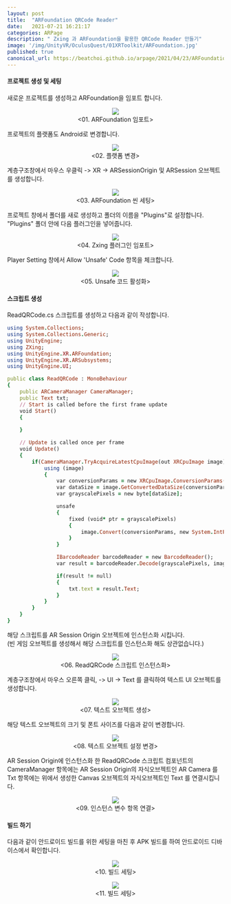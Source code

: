 ```yaml
---
layout: post
title:  "ARFoundation QRCode Reader"
date:   2021-07-21 16:21:17
categories: ARPage
description: " Zxing 과 ARFoundation을 활용한 QRCode Reader 만들기"
image: '/img/UnityVR/OculusQuest/01XRToolkit/ARFoundation.jpg'
published: true
canonical_url: https://beatchoi.github.io/arpage/2021/04/23/ARFoundationQRCodeReader/
---
```


#### 프로젝트 생성 및 세팅
새로운 프로젝트를 생성하고 ARFoundation을 임포트 합니다.  
  
<p align="center"><img src="/img/UnityAR/ARFoundation/03QRCodeReader/1.ARFoundationImport.PNG"><br/>
<01. ARFoundation 임포트></p>  
  
프로젝트의 플랫폼도 Android로 변경합니다.  
  
<p align="center"><img src="/img/UnityAR/ARFoundation/03QRCodeReader/2.PlatformAndroid.PNG"><br/>
<02. 플랫폼 변경></p>  
  
계층구조창에서 마우스 우클릭 -> XR -> ARSessionOrigin 및 ARSession 오브젝트를 생성합니다.  
  
<p align="center"><img src="/img/UnityAR/ARFoundation/03QRCodeReader/3.ARFoundationSceneSetting.PNG"><br/>
<03. ARFoundation 씬 세팅></p>  
  
 프로젝트 창에서 폴더를 새로 생성하고 폴더의 이름을 "Plugins"로 설정합니다.  
 "Plugins" 폴더 안에 다음 플러그인을 넣어줍니다.  
  
<p align="center"><img src="/img/UnityAR/ARFoundation/03QRCodeReader/12.Zxingdll.PNG"><br/>
<04. Zxing 플러그인 임포트></p>  
  
Player Setting 창에서 Allow 'Unsafe' Code 항목을 체크합니다.  
  
<p align="center"><img src="/img/UnityAR/ARFoundation/03QRCodeReader/4.AllowUnsafeCode.PNG"><br/>
<05. Unsafe 코드 활성화></p>  

#### 스크립트 생성
ReadQRCode.cs 스크립트를 생성하고 다음과 같이 작성합니다.
    
```ruby
using System.Collections;
using System.Collections.Generic;
using UnityEngine;
using ZXing;
using UnityEngine.XR.ARFoundation;
using UnityEngine.XR.ARSubsystems;
using UnityEngine.UI;

public class ReadQRCode : MonoBehaviour
{
    public ARCameraManager CameraManager;
    public Text txt;
    // Start is called before the first frame update
    void Start()
    {
        
    }

    // Update is called once per frame
    void Update()
    {
        if(CameraManager.TryAcquireLatestCpuImage(out XRCpuImage image)){
            using (image)
            {
                var conversionParams = new XRCpuImage.ConversionParams(image, TextureFormat.R8, XRCpuImage.Transformation.MirrorY);
                var dataSize = image.GetConvertedDataSize(conversionParams);
                var grayscalePixels = new byte[dataSize];

                unsafe
                {
                    fixed (void* ptr = grayscalePixels)
                    {
                        image.Convert(conversionParams, new System.IntPtr(ptr), dataSize);
                    }
                }

                IBarcodeReader barcodeReader = new BarcodeReader();
                var result = barcodeReader.Decode(grayscalePixels, image.width, image.height, RGBLuminanceSource.BitmapFormat.Gray8);

                if(result != null)
                {
                    txt.text = result.Text;
                }
            }
        }
    }
}
```
  
해당 스크립트를 AR Session Origin 오브젝트에 인스턴스화 시킵니다.  
(빈 게임 오브젝트를 생성해서 해당 스크립트를 인스턴스화 해도 상관없습니다.)  
  
<p align="center"><img src="/img/UnityAR/ARFoundation/03QRCodeReader/8.ScriptInstance.PNG"><br/>
<06. ReadQRCode 스크립트 인스턴스화></p> 
  
계층구조창에서 마우스 오른쪽 클릭, -> UI -> Text 를 클릭하여 텍스트 UI 오브젝트를 생성합니다.  
  
<p align="center"><img src="/img/UnityAR/ARFoundation/03QRCodeReader/9.TextUI.PNG"><br/>
<07. 텍스트 오브젝트 생성></p> 
  
해당 텍스트 오브젝트의 크기 및 폰트 사이즈를 다음과 같이 변경합니다.  
  
<p align="center"><img src="/img/UnityAR/ARFoundation/03QRCodeReader/10.TextSize.PNG"><br/>
<08. 텍스트 오브젝트 설정 변경></p> 
  
AR Session Origin에 인스턴스화 한 ReadQRCode 스크립트 컴포넌트의  
CameraManager 항목에는 AR Session Origin의 자식오브젝트인 AR Camera 를  
Txt 항목에는 위에서 생성한 Canvas 오브젝트의 자식오브젝트인 Text 를 연결시킵니다.  
  
<p align="center"><img src="/img/UnityAR/ARFoundation/03QRCodeReader/11.ReadQRCode_Instance.PNG"><br/>
<09. 인스턴스 변수 항목 연결></p> 
  

#### 빌드 하기

다음과 같이 안드로이드 빌드를 위한 세팅을 마친 후 APK 빌드를 하여 안드로이드 디바이스에서 확인합니다.  
  
<p align="center"><img src="/img/UnityAR/ARFoundation/03QRCodeReader/5.BuildSetting.PNG"><br/>
<10. 빌드 세팅></p> 
  
<p align="center"><img src="/img/UnityAR/ARFoundation/03QRCodeReader/6.BuildSetting2.PNG"><br/>
<11. 빌드 세팅></p> 
  
  
